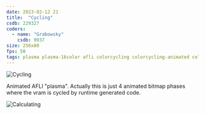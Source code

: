 ```yaml
---
date: 2023-02-12 21
title:  "Cycling"
csdb: 229327
coders:
  - name: "Grabowsky"
    csdb: 9937
size: 256x80
fps: 50
tags: plasma plasma-16color afli colorcycling colorcycling-animated colorcycling-animated-afli
---
```

![Cycling](/c64wrd/graffity/justinblue/cycling.png)

Animated AFLI "plasma". Actually this is just 4 animated bitmap phases where the vram is cycled by runtime generated code.

<!--more-->

![Calculating](/c64wrd/graffity/justinblue/cycling_calculating.png)
